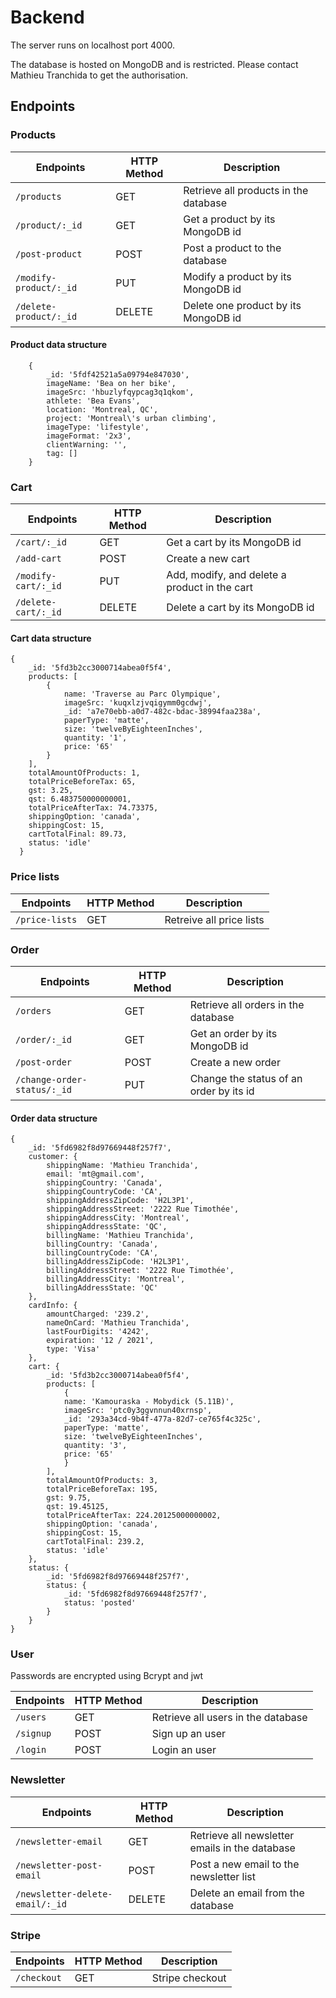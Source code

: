 # Backend

The server runs on localhost port 4000.

The database is hosted on MongoDB and is restricted. Please contact Mathieu Tranchida to get the authorisation.

## Endpoints

### Products

| Endpoints              | HTTP Method | Description                           |
| ---------------------- | ----------- | ------------------------------------- |
| `/products`            | GET         | Retrieve all products in the database |
| `/product/:_id`        | GET         | Get a product by its MongoDB id       |
| `/post-product`        | POST        | Post a product to the database        |
| `/modify-product/:_id` | PUT         | Modify a product by its MongoDB id    |
| `/delete-product/:_id` | DELETE      | Delete one product by its MongoDB id  |

#### Product data structure

```
    {
        _id: '5fdf42521a5a09794e847030',
        imageName: 'Bea on her bike',
        imageSrc: 'hbuzlyfqypcag3q1qkom',
        athlete: 'Bea Evans',
        location: 'Montreal, QC',
        project: 'Montreal\'s urban climbing',
        imageType: 'lifestyle',
        imageFormat: '2x3',
        clientWarning: '',
        tag: []
    }
```

### Cart

| Endpoints           | HTTP Method | Description                                   |
| ------------------- | ----------- | --------------------------------------------- |
| `/cart/:_id`        | GET         | Get a cart by its MongoDB id                  |
| `/add-cart`         | POST        | Create a new cart                             |
| `/modify-cart/:_id` | PUT         | Add, modify, and delete a product in the cart |
| `/delete-cart/:_id` | DELETE      | Delete a cart by its MongoDB id               |

#### Cart data structure

```
{
    _id: '5fd3b2cc3000714abea0f5f4',
    products: [
        {
            name: 'Traverse au Parc Olympique',
            imageSrc: 'kuqxlzjvqigymm0gcdwj',
            _id: 'a7e70ebb-a0d7-482c-bdac-38994faa238a',
            paperType: 'matte',
            size: 'twelveByEighteenInches',
            quantity: '1',
            price: '65'
        }
    ],
    totalAmountOfProducts: 1,
    totalPriceBeforeTax: 65,
    gst: 3.25,
    qst: 6.483750000000001,
    totalPriceAfterTax: 74.73375,
    shippingOption: 'canada',
    shippingCost: 15,
    cartTotalFinal: 89.73,
    status: 'idle'
  }
```

### Price lists

| Endpoints      | HTTP Method | Description              |
| -------------- | ----------- | ------------------------ |
| `/price-lists` | GET         | Retreive all price lists |

### Order

| Endpoints                   | HTTP Method | Description                             |
| --------------------------- | ----------- | --------------------------------------- |
| `/orders`                   | GET         | Retrieve all orders in the database     |
| `/order/:_id`               | GET         | Get an order by its MongoDB id          |
| `/post-order`               | POST        | Create a new order                      |
| `/change-order-status/:_id` | PUT         | Change the status of an order by its id |

#### Order data structure

```
{
    _id: '5fd6982f8d97669448f257f7',
    customer: {
        shippingName: 'Mathieu Tranchida',
        email: 'mt@gmail.com',
        shippingCountry: 'Canada',
        shippingCountryCode: 'CA',
        shippingAddressZipCode: 'H2L3P1',
        shippingAddressStreet: '2222 Rue Timothée',
        shippingAddressCity: 'Montreal',
        shippingAddressState: 'QC',
        billingName: 'Mathieu Tranchida',
        billingCountry: 'Canada',
        billingCountryCode: 'CA',
        billingAddressZipCode: 'H2L3P1',
        billingAddressStreet: '2222 Rue Timothée',
        billingAddressCity: 'Montreal',
        billingAddressState: 'QC'
    },
    cardInfo: {
        amountCharged: '239.2',
        nameOnCard: 'Mathieu Tranchida',
        lastFourDigits: '4242',
        expiration: '12 / 2021',
        type: 'Visa'
    },
    cart: {
        _id: '5fd3b2cc3000714abea0f5f4',
        products: [
            {
            name: 'Kamouraska - Mobydick (5.11B)',
            imageSrc: 'ptc0y3ggvnnun40xrnsp',
            _id: '293a34cd-9b4f-477a-82d7-ce765f4c325c',
            paperType: 'matte',
            size: 'twelveByEighteenInches',
            quantity: '3',
            price: '65'
            }
        ],
        totalAmountOfProducts: 3,
        totalPriceBeforeTax: 195,
        gst: 9.75,
        qst: 19.45125,
        totalPriceAfterTax: 224.20125000000002,
        shippingOption: 'canada',
        shippingCost: 15,
        cartTotalFinal: 239.2,
        status: 'idle'
    },
    status: {
        _id: '5fd6982f8d97669448f257f7',
        status: {
            _id: '5fd6982f8d97669448f257f7',
            status: 'posted'
        }
    }
}
```

### User

Passwords are encrypted using Bcrypt and jwt

| Endpoints | HTTP Method | Description                        |
| --------- | ----------- | ---------------------------------- |
| `/users`  | GET         | Retrieve all users in the database |
| `/signup` | POST        | Sign up an user                    |
| `/login`  | POST        | Login an user                      |

### Newsletter

| Endpoints                       | HTTP Method | Description                                    |
| ------------------------------- | ----------- | ---------------------------------------------- |
| `/newsletter-email`             | GET         | Retrieve all newsletter emails in the database |
| `/newsletter-post-email`        | POST        | Post a new email to the newsletter list        |
| `/newsletter-delete-email/:_id` | DELETE      | Delete an email from the database              |

### Stripe

| Endpoints   | HTTP Method | Description     |
| ----------- | ----------- | --------------- |
| `/checkout` | GET         | Stripe checkout |
